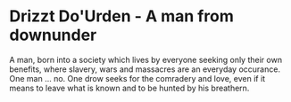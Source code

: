 # Drizzt Do'Urden - A man from downunder

A man, born into a society which lives by everyone seeking only their own benefits, where slavery, wars and massacres are an everyday occurance. One man ... no. One drow seeks for the comradery and love, even if it means to leave what is known and to be hunted by his breathern.
